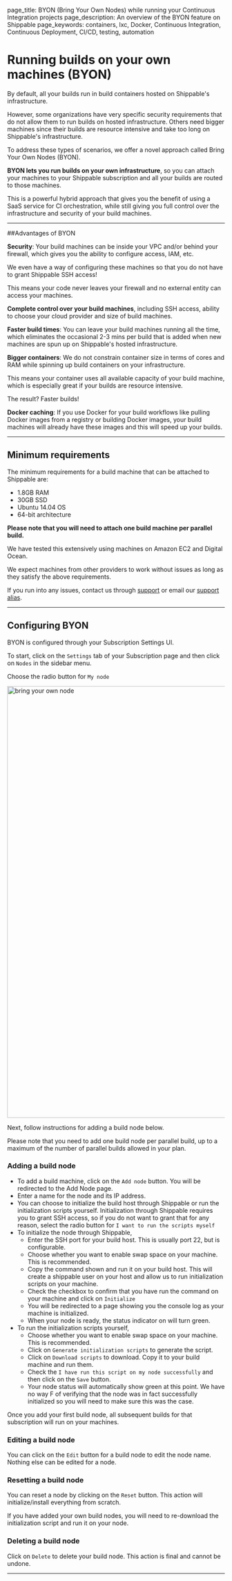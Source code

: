 page_title: BYON (Bring Your Own Nodes) while running your Continuous Integration projects
page_description: An overview of the BYON feature on Shippable
page_keywords: containers, lxc, Docker, Continuous Integration, Continuous Deployment, CI/CD, testing, automation

# Running builds on your own machines (BYON)

By default, all your builds run in build containers hosted on Shippable's infrastructure.

However, some organizations have very specific security requirements that do not allow them to run builds on hosted infrastructure. Others need bigger machines since their builds are resource intensive and take too long on Shippable's infrastructure.

To address these types of scenarios, we offer a novel approach called Bring Your Own Nodes (BYON).

**BYON lets you run builds on your own infrastructure**, so you can attach your machines to your Shippable subscription and all your builds are routed to those machines.

This is a powerful hybrid approach that gives you the benefit of using a SaaS service for CI orchestration, while still giving you full control over the infrastructure and security of your build machines.

---

##Advantages of BYON  

**Security**: Your build machines can be inside your VPC and/or behind your firewall, which  gives you the ability to configure access, IAM, etc.

We even have a way of configuring these machines so that you do not have to grant Shippable SSH access!

This means your code never leaves your firewall and no external entity can access your machines.

**Complete control over your build machines**, including SSH access, ability to choose your cloud provider and size of build machines.

**Faster build times**: You can leave your build machines running all the time, which eliminates the occasional 2-3 mins per build that is added when new machines are spun up on Shippable's hosted infrastructure.

**Bigger containers**: We do not constrain container size in terms of cores and RAM while spinning up build containers on your infrastructure.

This means your container uses all available capacity of your build machine, which is especially great if your builds are resource intensive.

The result? Faster builds!

**Docker caching**: If you use Docker for your build workflows like pulling Docker images from a registry or building Docker images, your build machines will already have these images and this will speed up your builds.

---


## Minimum requirements
The minimum requirements for a build machine that can be attached to Shippable are:

* 1.8GB RAM
* 30GB SSD
* Ubuntu 14.04 OS
* 64-bit architecture

**Please note that you will need to attach one build machine per parallel build.**

We have tested this extensively using machines on Amazon EC2 and Digital Ocean.

We expect machines from other providers to work without issues as long as they satisfy the above requirements.

If you run into any issues, contact us through [support](https://github.com/shippable/support/issues) or email our [support alias](mailto:support@shippable.com).

---

## Configuring BYON

BYON is configured through your Subscription Settings UI.

To start, click on the `Settings` tab of your Subscription page and then click on `Nodes` in the sidebar menu.

Choose the radio button for `My node`

<img src="../../images/advancedOptions/byon.png" alt="bring your own node" style="width:1000px;"/>

Next, follow instructions for adding a build node below.

Please note that you need to add one build node per parallel build, up to a maximum of the number of parallel builds allowed in your plan.

### Adding a build node
* To add a build machine, click on the `Add node` button. You will be redirected to the Add Node page.
* Enter a name for the node and its IP address.
* You can choose to initialize the build host through Shippable or run the initialization scripts yourself. Initialization through Shippable requires you to grant SSH access, so if you do not want to grant that for any reason, select the radio button for `I want to run the scripts myself`
* To initialize the node through Shippable,
    * Enter the SSH port for your build host. This is usually port 22, but is configurable.
    * Choose whether you want to enable swap space on your machine. This is recommended.
    * Copy the command shown and run it on your build host. This will create a
    shippable user on your host and allow us to run initialization scripts on
    your machine.
    * Check the checkbox to confirm that you have run the command on your machine
    and click on `Initialize`
    * You will be redirected to a page showing you the console log as your machine
    is initialized.
    * When your node is ready, the status indicator on will turn green.
* To run the initialization scripts yourself,
    * Choose whether you want to enable swap space on your machine. This is recommended.
    * Click on `Generate initialization scripts` to generate the script.
    * Click on `Download scripts` to download. Copy it to your build machine and
    run them.
    * Check the `I have run this script on my node successfully` and then click
    on the `Save` button.
    * Your node status will automatically show green at this point. We have no way F
    of verifying that the node was in fact successfully initialized so you will
    need to make sure this was the case.

Once you add your first build node, all subsequent builds for that subscription
will run on your machines.

### Editing a build node
You can click on the `Edit` button for a build node to edit the node name. Nothing
else can be edited for a node.

### Resetting a build node
You can reset a node by clicking on the `Reset` button. This action will initialize/install everything from scratch.

If you have added your own build nodes, you will need to re-download the initialization script and run it on your node.

### Deleting a build node
Click on `Delete` to delete your build node. This action is final and cannot be undone.

---
